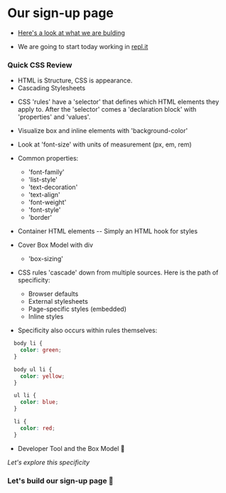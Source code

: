 # Our sign-up page

- [Here's a look at what we are bulding](http://p-school-blog.herokuapp.com/)

- We are going to start today working in [repl.it](https://repl.it/@weilandia/ps-css-review)

### Quick CSS Review
- HTML is Structure, CSS is appearance.
- Cascading Stylesheets
* CSS 'rules' have a 'selector' that defines which HTML elements they apply to. After the 'selector' comes a 'declaration block' with 'properties' and 'values'.

* Visualize box and inline elements with 'background-color'

* Look at 'font-size' with units of measurement (px, em, rem)

* Common properties:
  * 'font-family'
  * 'list-style'
  * 'text-decoration'
  * 'text-align'
  * 'font-weight'
  * 'font-style'
  * 'border'


* Container HTML elements -- Simply an HTML hook for styles
* Cover Box Model with div
  * 'box-sizing'


* CSS rules 'cascade' down from multiple sources. Here is the path of specificity:
  * Browser defaults
  * External stylesheets
  * Page-specific styles (embedded)
  * Inline styles

* Specificity also occurs within rules themselves:

```css
  body li {
    color: green;
  }

  body ul li {
    color: yellow;
  }

  ul li {
    color: blue;
  }

  li {
    color: red;
  }
```

* Developer Tool and the Box Model 🎉

*Let's explore this specificity*

### Let's build our sign-up page 🚀
